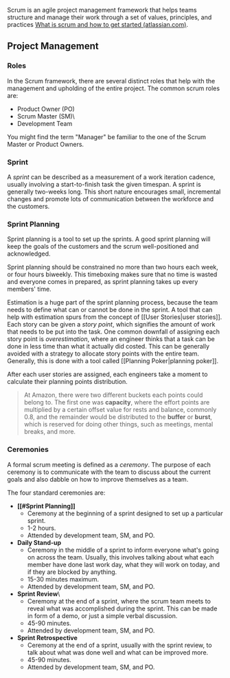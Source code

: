 Scrum is an agile project management framework that helps teams structure and manage their work through a set of values, principles, and practices [What is scrum and how to get started (atlassian.com)](https://www.atlassian.com/agile/scrum). 
## Project Management
### Roles
In the Scrum framework, there are several distinct roles that help with the management and upholding of the entire project. The common scrum roles are:
- Product Owner (PO)
- Scrum Master (SM)\
- Development Team

You might find the term "Manager" be familiar to the one of the Scrum Master or Product Owners.
### Sprint
A *sprint* can be described as a measurement of a work iteration cadence, usually involving a start-to-finish task the given timespan. A sprint is generally two-weeks long. This short nature encourages small, incremental changes and promote lots of communication between the workforce and the customers. 
### Sprint Planning
Sprint planning is a tool to set up the sprints. A good sprint planning will keep the goals of the customers and the scrum well-positioned and acknowledged.

Sprint planning should be constrained no more than two hours each week, or four hours biweekly. This timeboxing makes sure that no time is wasted and everyone comes in prepared, as sprint planning takes up every members' time.

Estimation is a huge part of the sprint planning process, because the team needs to define what can or cannot be done in the sprint. A tool that can help with estimation spurs from the concept of [[User Stories|user stories]]. Each story can be given a *story point*, which signifies the amount of work that needs to be put into the task. One common downfall of assigning each story point is *overestimation*, where an engineer thinks that a task can be done in less time than what it actually did costed. This can be generally avoided with a strategy to allocate story points with the entire team. Generally, this is done with a tool called [[Planning Poker|planning poker]].

After each user stories are assigned, each engineers take a moment to calculate their planning points distribution.

> At Amazon, there were two different buckets each points could belong to. The first one was **capacity**, where the effort points are multiplied by a certain offset value for rests and balance, commonly 0.8, and the remainder would be distributed to the **buffer** or **burst**, which is reserved for doing other things, such as meetings, mental breaks, and more.
### Ceremonies
A formal scrum meeting is defined as a *ceremony*. The purpose of each ceremony is to communicate with the team to discuss about the current goals and also dabble on how to improve themselves as a team.

The four standard ceremonies are:
- **[[#Sprint Planning]]**
	- Ceremony at the beginning of a sprint designed to set up a particular sprint.
	- 1-2 hours.
	- Attended by development team, SM, and PO.
- **Daily Stand-up**
	- Ceremony in the middle of a sprint to inform everyone what's going on across the team. Usually, this involves talking about what each member have done last work day, what they will work on today, and if they are blocked by anything.
	- 15-30 minutes maximum.
	- Attended by development team, SM, and PO.
- **Sprint Review**\
	- Ceremony at the end of a sprint, where the scrum team meets to reveal what was accomplished during the sprint. This can be made in form of a demo, or just a simple verbal discussion.
	- 45-90 minutes.
	- Attended by development team, SM, and PO.
- **Sprint Retrospective**
	- Ceremony at the end of a sprint, usually with the sprint review, to talk about what was done well and what can be improved more.
	- 45-90 minutes.
	- Attended by development team, SM, and PO.
